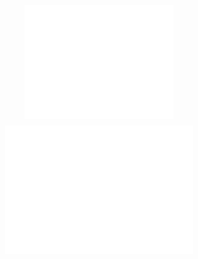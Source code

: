 <p align="center">
  <img src="./github-metrics.svg" width="400" alt="GitHub Metrics">
</p>
<p align="center">
  <img src="./metrics.plugin.isocalendar.fullyear.svg" width="600" alt="Full Year GitHub Calendar">
</p>
